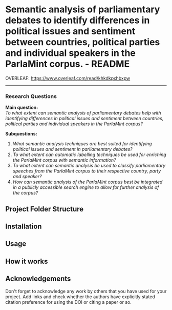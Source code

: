 # Semantic analysis of parliamentary debates to identify differences in political issues and sentiment between countries, political parties and individual speakers in the ParlaMint corpus. - README

OVERLEAF: https://www.overleaf.com/read/khkdkpxhbxpw

---

### Research Questions   
**Main question:**   
_To what extent can semantic analysis of parliamentary debates help with identifying differences in political issues and sentiment between countries, political parties and individual speakers in the ParlaMint corpus?_

**Subquestions:**
1)	_What semantic analysis techniques are best suited for identifying political issues and sentiment in parliamentary debates?_   
2)	_To what extent can automatic labelling techniques be used for enriching the ParlaMint corpus with semantic information?_ 
3)	_To what extent can semantic analysis be used to classify parliamentary speeches from the ParlaMint corpus to their respective country, party and speaker?_   
4)	_How can semantic analysis of the ParlaMint corpus best be integrated in a publicly accessible search engine to allow for further analysis of the corpus?_  


## Project Folder Structure

## Installation

## Usage

## How it works

## Acknowledgements

Don't forget to acknowledge any work by others that you have used for your project. Add links and check whether the authors have explicitly stated citation preference for using the DOI or citing a paper or so. 


